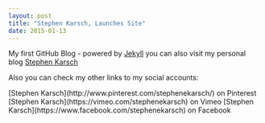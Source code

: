 ```yaml
---
layout: post
title: "Stephen Karsch, Launches Site"
date: 2015-01-13
---
```


My first GitHub Blog - powered by [Jekyll](http://jekyllrb.com) you can also visit my personal blog [Stephen Karsch](http://stephenkarsch.com)

<p>Also you can check my other links to my social accounts:<p>
[Stephen Karsch](http://www.pinterest.com/stephenekarsch/) on Pinterest
[Stephen Karsch](https://vimeo.com/stephenekarsch) on Vimeo
[Stephen Karsch](https://www.facebook.com/stephenekarsch) on Facebook
